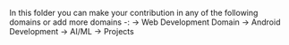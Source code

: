 In this folder you can make your contribution in any of the following domains or add more domains -:
-> Web Development Domain
-> Android Development
-> AI/ML
-> Projects